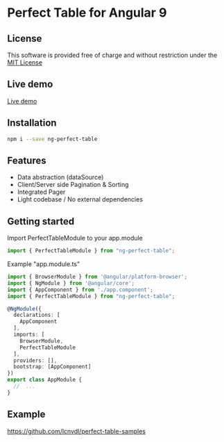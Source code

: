 # Perfect Table for Angular 9

## License
This software is provided free of charge and without restriction under the [MIT License](LICENSE)

## Live demo
[Live demo](https://stackblitz.com/github/lcnvdl/ng-perfect-table-samples)

## Installation
```bash
npm i --save ng-perfect-table
```
## Features
- Data abstraction (dataSource)
- Client/Server side Pagination & Sorting
- Integrated Pager
- Light codebase / No external dependencies

## Getting started
Import PerfectTableModule to your app.module
```ts
import { PerfectTableModule } from "ng-perfect-table";
```

Example "app.module.ts"
```ts
import { BrowserModule } from '@angular/platform-browser';
import { NgModule } from '@angular/core';
import { AppComponent } from './app.component';
import { PerfectTableModule } from "ng-perfect-table";

@NgModule({
  declarations: [
    AppComponent
  ],
  imports: [
    BrowserModule,
    PerfectTableModule
  ],
  providers: [],
  bootstrap: [AppComponent]
})
export class AppModule {
  //  ...
}
```

## Example

https://github.com/lcnvdl/perfect-table-samples

